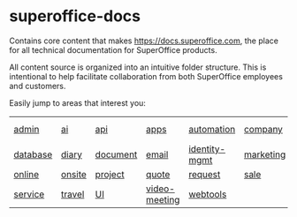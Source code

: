 # superoffice-docs

Contains core content that makes https://docs.superoffice.com, the place for all technical documentation for SuperOffice products.

All content source is organized into an intuitive folder structure. This is intentional to help facilitate collaboration from both SuperOffice employees and customers.

Easily jump to areas that interest you:

|||||||||
|---|---|---|---|---|---|---|---|
|[admin](docs/admin)|[ai](docs/ai-services)|[api](docs/api)|[apps](docs/apps)|[automation](docs/automation)|[company](docs/company)|[contact](docs/contact)|[custom-objects](docs/custom-objects)|
|[database](docs/database)|[diary](docs/diary)|[document](docs/document)|[email](docs/email)|[identity-mgmt](docs/identity-management)|[marketing](docs/marketing)|[mirroring](docs/mirroring)|[mobile](docs/mobile)|
|[online](docs/online)|[onsite](docs/onsite)|[project](docs/project)|[quote](docs/quote)|[request](docs/request)|[sale](docs/sale)|[search](docs/search-options)|[security](docs/security)|
|[service](docs/service)|[travel](docs/travel)|[UI](docs/ui)|[video-meeting](docs/video-meeting)|[webtools](docs/webtools)||||
